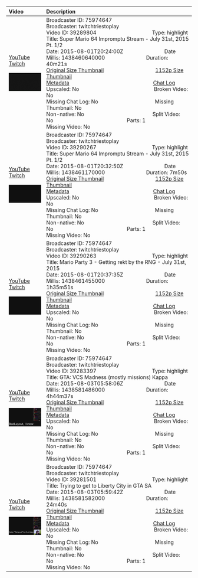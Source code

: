 |Video|Description|
|:---|:---|
|[YouTube](https://www.youtube.com/watch?v=Hhp6T7NRVrM)<br>[Twitch](https://www.twitch.tv/videos/39289804)<br><br>[<img src="../../../../../75974647/videos/thumbnails_1152p/2015/8/1438460640000_2015_08_01T20_24_00Z_75974647_39289804_videos_thumbnails_1152p_thumb0-2048x1152.jpg" width="200">](https://www.youtube.com/watch?v=Hhp6T7NRVrM)|Broadcaster ID: 75974647          Broadcaster: twitchtriestoplay<br>Video ID: 39289804             Type: highlight<br>Title: Super Mario 64 Impromptu Stream - July 31st, 2015 Pt. 1/2<br>Date: 2015-08-01T20:24:00Z        Date Millis: 1438460640000        Duration: 40m21s<br>[Original Size Thumbnail](../../../../../75974647/videos/thumbnails_orig/2015/8/1438460640000_2015_08_01T20_24_00Z_75974647_39289804_videos_thumbnails_orig_thumb0-0x0.jpg)          [1152p Size Thumbnail](../../../../../75974647/videos/thumbnails_1152p/2015/8/1438460640000_2015_08_01T20_24_00Z_75974647_39289804_videos_thumbnails_1152p_thumb0-2048x1152.jpg)<br>[Metadata](../../../../../75974647/videos/metadata/2015/8/1438460640000_2015_08_01T20_24_00Z_75974647_39289804_video_metadata.json)                 [Chat Log](../../../../../75974647/videos/chatlogs/2015/8/2015-08-01T20_24_00Z_75974647_39289804_chat.json)<br>Upscaled: No                Broken Video: No<br>Missing Chat Log: No           Missing Thumbnail: No<br>Non-native: No              Split Video: No               Parts: 1<br>Missing Video: No
|[YouTube](https://www.youtube.com/watch?v=aK2H_wOe6Bw)<br>[Twitch](https://www.twitch.tv/videos/39290267)<br><br>[<img src="../../../../../75974647/videos/thumbnails_1152p/2015/8/1438461170000_2015_08_01T20_32_50Z_75974647_39290267_videos_thumbnails_1152p_thumb0-2048x1152.jpg" width="200">](https://www.youtube.com/watch?v=aK2H_wOe6Bw)|Broadcaster ID: 75974647          Broadcaster: twitchtriestoplay<br>Video ID: 39290267             Type: highlight<br>Title: Super Mario 64 Impromptu Stream - July 31st, 2015 Pt. 1/2<br>Date: 2015-08-01T20:32:50Z        Date Millis: 1438461170000        Duration: 7m50s<br>[Original Size Thumbnail](../../../../../75974647/videos/thumbnails_orig/2015/8/1438461170000_2015_08_01T20_32_50Z_75974647_39290267_videos_thumbnails_orig_thumb0-0x0.jpg)          [1152p Size Thumbnail](../../../../../75974647/videos/thumbnails_1152p/2015/8/1438461170000_2015_08_01T20_32_50Z_75974647_39290267_videos_thumbnails_1152p_thumb0-2048x1152.jpg)<br>[Metadata](../../../../../75974647/videos/metadata/2015/8/1438461170000_2015_08_01T20_32_50Z_75974647_39290267_video_metadata.json)                 [Chat Log](../../../../../75974647/videos/chatlogs/2015/8/2015-08-01T20_32_50Z_75974647_39290267_chat.json)<br>Upscaled: No                Broken Video: No<br>Missing Chat Log: No           Missing Thumbnail: No<br>Non-native: No              Split Video: No               Parts: 1<br>Missing Video: No
|[YouTube](https://www.youtube.com/watch?v=C-zIDb-pQu8)<br>[Twitch](https://www.twitch.tv/videos/39290263)<br><br>[<img src="../../../../../75974647/videos/thumbnails_1152p/2015/8/1438461455000_2015_08_01T20_37_35Z_75974647_39290263_videos_thumbnails_1152p_thumb0-2048x1152.jpg" width="200">](https://www.youtube.com/watch?v=C-zIDb-pQu8)|Broadcaster ID: 75974647          Broadcaster: twitchtriestoplay<br>Video ID: 39290263             Type: highlight<br>Title: Mario Party 3 - Getting rekt by the RNG - July 31st, 2015<br>Date: 2015-08-01T20:37:35Z        Date Millis: 1438461455000        Duration: 1h35m51s<br>[Original Size Thumbnail](../../../../../75974647/videos/thumbnails_orig/2015/8/1438461455000_2015_08_01T20_37_35Z_75974647_39290263_videos_thumbnails_orig_thumb0-0x0.jpg)          [1152p Size Thumbnail](../../../../../75974647/videos/thumbnails_1152p/2015/8/1438461455000_2015_08_01T20_37_35Z_75974647_39290263_videos_thumbnails_1152p_thumb0-2048x1152.jpg)<br>[Metadata](../../../../../75974647/videos/metadata/2015/8/1438461455000_2015_08_01T20_37_35Z_75974647_39290263_video_metadata.json)                 [Chat Log](../../../../../75974647/videos/chatlogs/2015/8/2015-08-01T20_37_35Z_75974647_39290263_chat.json)<br>Upscaled: No                Broken Video: No<br>Missing Chat Log: No           Missing Thumbnail: No<br>Non-native: No              Split Video: No               Parts: 1<br>Missing Video: No
|[YouTube](https://www.youtube.com/watch?v=_BuNLUN-nKA)<br>[Twitch](https://www.twitch.tv/videos/39283397)<br><br>[<img src="../../../../../75974647/videos/thumbnails_1152p/2015/8/1438581486000_2015_08_03T05_58_06Z_75974647_39283397_videos_thumbnails_1152p_thumb0-2048x1152.jpg" width="200">](https://www.youtube.com/watch?v=_BuNLUN-nKA)|Broadcaster ID: 75974647          Broadcaster: twitchtriestoplay<br>Video ID: 39283397             Type: highlight<br>Title: GTA: VCS Madness (mostly missions) Kappa<br>Date: 2015-08-03T05:58:06Z        Date Millis: 1438581486000        Duration: 4h44m37s<br>[Original Size Thumbnail](../../../../../75974647/videos/thumbnails_orig/2015/8/1438581486000_2015_08_03T05_58_06Z_75974647_39283397_videos_thumbnails_orig_thumb0-0x0.jpg)          [1152p Size Thumbnail](../../../../../75974647/videos/thumbnails_1152p/2015/8/1438581486000_2015_08_03T05_58_06Z_75974647_39283397_videos_thumbnails_1152p_thumb0-2048x1152.jpg)<br>[Metadata](../../../../../75974647/videos/metadata/2015/8/1438581486000_2015_08_03T05_58_06Z_75974647_39283397_video_metadata.json)                 [Chat Log](../../../../../75974647/videos/chatlogs/2015/8/2015-08-03T05_58_06Z_75974647_39283397_chat.json)<br>Upscaled: No                Broken Video: No<br>Missing Chat Log: No           Missing Thumbnail: No<br>Non-native: No              Split Video: No               Parts: 1<br>Missing Video: No
|[YouTube](https://www.youtube.com/watch?v=KUoV0PNBkLY)<br>[Twitch](https://www.twitch.tv/videos/39281501)<br><br>[<img src="../../../../../75974647/videos/thumbnails_1152p/2015/8/1438581582000_2015_08_03T05_59_42Z_75974647_39281501_videos_thumbnails_1152p_thumb0-2048x1152.jpg" width="200">](https://www.youtube.com/watch?v=KUoV0PNBkLY)|Broadcaster ID: 75974647          Broadcaster: twitchtriestoplay<br>Video ID: 39281501             Type: highlight<br>Title: Trying to get to Liberty City in GTA SA<br>Date: 2015-08-03T05:59:42Z        Date Millis: 1438581582000        Duration: 24m40s<br>[Original Size Thumbnail](../../../../../75974647/videos/thumbnails_orig/2015/8/1438581582000_2015_08_03T05_59_42Z_75974647_39281501_videos_thumbnails_orig_thumb0-0x0.jpg)          [1152p Size Thumbnail](../../../../../75974647/videos/thumbnails_1152p/2015/8/1438581582000_2015_08_03T05_59_42Z_75974647_39281501_videos_thumbnails_1152p_thumb0-2048x1152.jpg)<br>[Metadata](../../../../../75974647/videos/metadata/2015/8/1438581582000_2015_08_03T05_59_42Z_75974647_39281501_video_metadata.json)                 [Chat Log](../../../../../75974647/videos/chatlogs/2015/8/2015-08-03T05_59_42Z_75974647_39281501_chat.json)<br>Upscaled: No                Broken Video: No<br>Missing Chat Log: No           Missing Thumbnail: No<br>Non-native: No              Split Video: No               Parts: 1<br>Missing Video: No
